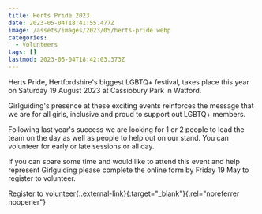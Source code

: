 ```yaml
---
title: Herts Pride 2023
date: 2023-05-04T18:41:55.477Z
image: /assets/images/2023/05/herts-pride.webp
categories:
  - Volunteers
tags: []
lastmod: 2023-05-04T18:42:03.373Z
---
```

Herts Pride, Hertfordshire's biggest LGBTQ+ festival, takes place this year on Saturday 19 August 2023 at Cassiobury Park in Watford.

Girlguiding's presence at these exciting events reinforces the message that we are for all girls, inclusive and proud to support out LGBTQ+ members.

Following last year's success we are looking for 1 or 2 people to lead the team on the day as well as people to help out on our stand.   You can volunteer for early or late sessions or all day.

If you can spare some time and would like to attend this event and help represent Girlguiding please complete the online form by Friday 19 May to register to volunteer.

[Register to volunteer](https://forms.office.com/Pages/ResponsePage.aspx?id=3yob_CzTykeMNWNnWM6OwZj-g9JL5lpMiAybQMCV5zxUQTlURkNRWlZFMVVINEUxU0tFUUdUTUVHSi4u){:.external-link}{:target="_blank"}{:rel="noreferrer noopener"}
